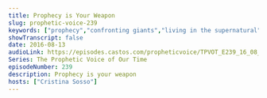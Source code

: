 ```yaml
---
title: Prophecy is Your Weapon
slug: prophetic-voice-239
keywords: ["prophecy","confronting giants","living in the supernatural","spiritual authority"]
showTranscript: false
date: 2016-08-13
audioLink: https://episodes.castos.com/propheticvoice/TPVOT_E239_16_08_13-14_Prophecy_is_Your_Weapon.mp3
Series: The Prophetic Voice of Our Time
episodeNumber: 239
description: Prophecy is your weapon
hosts: ["Cristina Sosso"]
---
```

